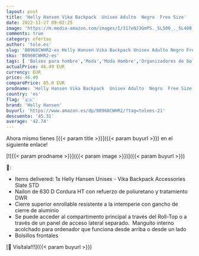 ```yaml
---
layout: post
title: 'Helly Hansen Vika Backpack  Unisex Adulto  Negro  Free Size'
date: 2022-11-27 09:02:25
image: 'https://m.media-amazon.com/images/I/317eNJ3GmPS._SL500_._SL400_.jpg'
comments: true
category: ofertas
author: 'tole.es'
slug: 'B0968CWHR2-es Helly Hansen Vika Backpack Unisex Adulto Negro Free Size'
sku: 'B0968CWHR2-es'
tags: [ 'Bolsos para hombre','Moda','Moda Hombre','Organizadores de bolsos para hombre','backpack','helly hansen','🇪🇸', ]
actualPrice: 46.49 EUR
currency: EUR
price: 46.49
comparePrice: 85.0 EUR
prodname: 'Helly Hansen Vika Backpack  Unisex Adulto  Negro  Free Size'
country: 'es'
flag: '🇪🇸'
brand: 'Helly Hansen'
buyurl: 'https://www.amazon.es/dp/B0968CWHR2/?tag=tolees-21'
descuento: '45.31'
average: '42.74'
---
```


Ahora mismo tienes [{{< param title >}}]({{< param buyurl >}}) en el siguiente enlace!

[![{{< param prodname >}}]({{< param image >}})]({{< param buyurl >}})

🔎:

- Items delivered: 1x Helly Hansen Unisex - Vika Backpack Accessories Slate STD
- Nailon de 630 D Cordura HT con refuerzo de poliuretano y tratamiento DWR
- Cierre superior enrollable resistente a la intemperie con gancho de cierre de aluminio
- Se puede acceder al compartimento principal a través del Roll-Top o a través de un panel de acceso lateral separado.  Manguito interno acolchado para ordenador que funciona desde arriba o desde un lado
- Bolsillos frontales

[🛒 Visítala!!!]({{< param buyurl >}})

